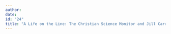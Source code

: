 ```yaml
---
author:
date:
id: "24"
title: "A Life on the Line: The Christian Science Monitor and Jill Carroll"
---
```

